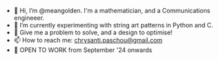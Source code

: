 - 👋 Hi, I’m @meangolden. I'm a mathematician, and a Communications engineeer.
- 🌱 I’m currently experimenting with string art patterns in Python and C.
- 💞️ Give me a problem to solve, and a design to optimise!
- 📫 How to reach me: chrysanti.paschou@gmail.com
- 👀 OPEN TO WORK from September '24 onwards 
<!---
meangolden/meangolden is a ✨ special ✨ repository because its `README.md` (this file) appears on your GitHub profile.
You can click the Preview link to take a look at your changes.
--->
